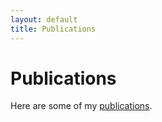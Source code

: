 ```yaml
---
layout: default
title: Publications
---
```


# Publications

Here are some of my [publications](https://scholar.google.com/citations?user=h4FPctcAAAAJ&hl=en).
